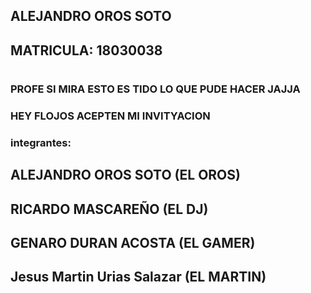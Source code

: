 ## ALEJANDRO OROS SOTO 
## MATRICULA: 18030038
# 
### PROFE SI MIRA ESTO ES TIDO LO QUE PUDE HACER JAJJA
### HEY FLOJOS ACEPTEN MI INVITYACION
### integrantes:
## ALEJANDRO OROS SOTO (EL OROS)
## RICARDO MASCAREÑO (EL DJ)
## GENARO DURAN ACOSTA (EL GAMER)
## Jesus Martin Urias Salazar (EL MARTIN)